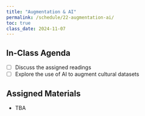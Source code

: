 ```yaml
---
title: "Augmentation & AI"
permalink: /schedule/22-augmentation-ai/
toc: true
class_date: 2024-11-07
---
```


## In-Class Agenda

- [ ] Discuss the assigned readings
- [ ] Explore the use of AI to augment cultural datasets

## Assigned Materials

- TBA
